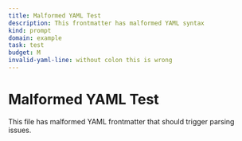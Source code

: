 ```yaml
---
title: Malformed YAML Test
description: This frontmatter has malformed YAML syntax
kind: prompt
domain: example
task: test
budget: M
invalid-yaml-line: without colon this is wrong
---
```


# Malformed YAML Test

This file has malformed YAML frontmatter that should trigger parsing issues.
